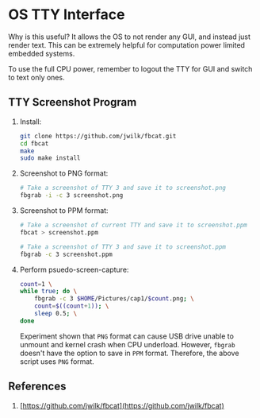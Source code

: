 # OS TTY Interface

Why is this useful? It allows the OS to not render any GUI, and instead just render text. This can be extremely helpful for computation power limited embedded systems.

To use the full CPU power, remember to logout the TTY for GUI and switch to text only ones.

## TTY Screenshot Program

1. Install:
    ```bash
    git clone https://github.com/jwilk/fbcat.git
    cd fbcat
    make
    sudo make install
    ```
2. Screenshot to PNG format:
    ```bash
    # Take a screenshot of TTY 3 and save it to screenshot.png
    fbgrab -i -c 3 screenshot.png
    ```
3. Screenshot to PPM format:
    ```bash
    # Take a screenshot of current TTY and save it to screenshot.ppm
    fbcat > screenshot.ppm
    ```
    ```bash
    # Take a screenshot of TTY 3 and save it to screenshot.ppm
    fbgrab -c 3 screenshot.ppm
    ```
4. Perform psuedo-screen-capture:
    ```bash
    count=1 \
    while true; do \
        fbgrab -c 3 $HOME/Pictures/cap1/$count.png; \
        count=$((count+1)); \
        sleep 0.5; \
    done
    ```
    Experiment shown that `PNG` format can cause USB drive unable to unmount and kernel crash when CPU underload. However, `fbgrab` doesn't have the option to save in `PPM` format. Therefore, the above script uses `PNG` format.

## References

1. [https://github.com/jwilk/fbcat](https://github.com/jwilk/fbcat)

